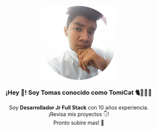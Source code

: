 <p align="center" width="300">
   <img align="center" width="200" style="" src="https://raw.githubusercontent.com/Tomi-Black/Tomicat-web/main/img/Suerte_amigo.png" />
   <h3 align="center">¡Hey 👋! Soy Tomas conocido como TomiCat 🐈👨🏻‍💻</h3>
</p>

<p align="center">Soy <strong>Desarrollador Jr Full Stack</strong> con 10 años experiencia.<br />¡Revisa mis proyectos 👇!<br /> Pronto subire mas! 👀</p>

